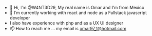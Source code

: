 - 👋 Hi, I’m @W4NT3D29, My real name is Omar and I'm from Mexico
- 🌱 I’m currently working with react and node as a Fullstack javascript developer
- I also have experience with php and as a UX UI designer
- 📫 How to reach me ... my email is omar97_1@hotmail.com

<!---
W4NT3D29/W4NT3D29 is a ✨ special ✨ repository because its `README.md` (this file) appears on your GitHub profile.
You can click the Preview link to take a look at your changes.
--->
